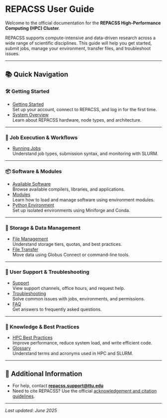 # REPACSS User Guide

Welcome to the official documentation for the **REPACSS High-Performance Computing (HPC) Cluster**.

REPACSS supports compute-intensive and data-driven research across a wide range of scientific disciplines. This guide will help you get started, submit jobs, manage your environment, transfer files, and troubleshoot issues.

---

## 📚 Quick Navigation

### 🛠 Getting Started
- [Getting Started](getting-started.md)  
  Set up your account, connect to REPACSS, and log in for the first time.
- [System Overview](system-overview.md)  
  Learn about REPACSS hardware, node types, and architecture.

---

### 🚀 Job Execution & Workflows
- [Running Jobs](running-jobs.md)  
  Understand job types, submission syntax, and monitoring with SLURM.

---

### 📦 Software & Modules
- [Available Software](software.md)  
  Browse available compilers, libraries, and applications.
- [Modules](modules.md)  
  Learn how to load and manage software using environment modules.
- [Python Environment](python.md)  
  Set up isolated environments using Miniforge and Conda.

---

### 💾 Storage & Data Management
- [File Management](file-management.md)  
  Understand storage tiers, quotas, and best practices.
- [File Transfer](file-transfer.md)  
  Move data using Globus Connect or command-line tools.

---

### 🧠 User Support & Troubleshooting
- [Support](support.md)  
  View support channels, office hours, and request help.
- [Troubleshooting](troubleshooting.md)  
  Solve common issues with jobs, environments, and permissions.
- [FAQ](faq.md)  
  Get answers to frequently asked questions.

---

### 🧭 Knowledge & Best Practices
- [HPC Best Practices](hpc-best-practices.md)  
  Improve performance, reduce system load, and write efficient code.
- [Glossary](glossary.md)  
  Understand terms and acronyms used in HPC and SLURM.

---

## 🔗 Additional Information
- For help, contact **repacss.support@ttu.edu**
- Need to cite REPACSS? Use the official [acknowledgement and citation guidelines](https://repacss.org/resources/).

---

*Last updated: June 2025*
